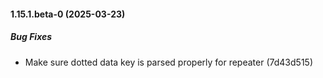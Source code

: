 #### 1.15.1.beta-0 (2025-03-23)

##### Bug Fixes

*  Make sure dotted data key is parsed properly for repeater (7d43d515)

